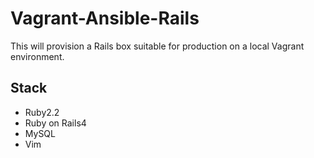 Vagrant-Ansible-Rails
===============
This will provision a Rails box suitable for production on a local Vagrant environment.

## Stack

* Ruby2.2
* Ruby on Rails4
* MySQL
* Vim
